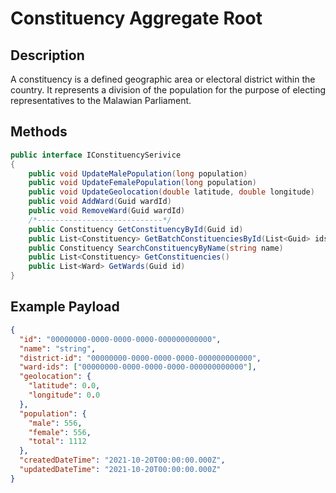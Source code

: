 # Constituency Aggregate Root

## Description

A constituency is a defined geographic area or electoral district within the country. It represents a division of the population for the purpose of electing representatives to the Malawian Parliament.

## Methods

```csharp
public interface IConstituencySerivice
{
    public void UpdateMalePopulation(long population)
    public void UpdateFemalePopulation(long population)
    public void UpdateGeolocation(double latitude, double longitude)
    public void AddWard(Guid wardId)
    public void RemoveWard(Guid wardId)
    /*----------------------------*/
    public Constituency GetConstituencyById(Guid id)
    public List<Constituency> GetBatchConstituenciesById(List<Guid> ids)
    public Constituency SearchConstituencyByName(string name)
    public List<Constituency> GetConstituencies()
    public List<Ward> GetWards(Guid id)
}
```

## Example Payload

```json
{
  "id": "00000000-0000-0000-0000-000000000000",
  "name": "string",
  "district-id": "00000000-0000-0000-0000-000000000000",
  "ward-ids": ["00000000-0000-0000-0000-000000000000"],
  "geolocation": {
    "latitude": 0.0,
    "longitude": 0.0
  },
  "population": {
    "male": 556,
    "female": 556,
    "total": 1112
  },
  "createdDateTime": "2021-10-20T00:00:00.000Z",
  "updatedDateTime": "2021-10-20T00:00:00.000Z"
}
```
